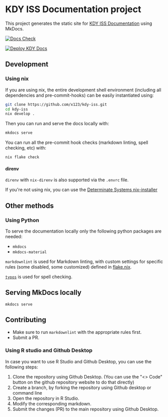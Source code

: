 # KDY ISS Documentation project

This project generates the static site for [KDY ISS
Documentation](https://x123.github.io/kdy-iss/) using MkDocs.

[![Docs Check](https://github.com/x123/kdy-iss/actions/workflows/check.yml/badge.svg)](https://github.com/x123/kdy-iss/actions/workflows/check.yml)

[![Deploy KDY Docs](https://github.com/x123/kdy-iss/actions/workflows/deploy.yml/badge.svg)](https://github.com/x123/kdy-iss/actions/workflows/deploy.yml)

## Development

### Using nix

If you are using nix, the entire development shell environment (including all
dependencies and pre-commit-hooks) can be easily instantiated using:

```bash
git clone https://github.com/x123/kdy-iss.git
cd kdy-iss
nix develop .
```

Then you can run and serve the docs locally with:

```bash
mkdocs serve
```

You can run all the pre-commit hook checks (markdown linting, spell checking,
etc) with:

```bash
nix flake check
```

#### direnv

`direnv` with `nix-direnv` is also supported via the `.envrc` file.

If you're not using nix, you can use the [Determinate Systems
nix-installer](https://github.com/DeterminateSystems/nix-installer)

## Other methods

### Using Python

To serve the documentation locally only the following python packages are
needed:

- `mkdocs`
- `mkdocs-material`

`markdownlint` is used for Markdown linting, with custom settings for specific
rules (some disabled, some customized) defined in [flake.nix](flake.nix#L30).

[`typos`](https://github.com/crate-ci/typos) is used for spell checking.

## Serving MkDocs locally

`mkdocs serve`

## Contributing

- Make sure to run `markdownlint` with the appropriate rules first.
- Submit a PR.

### Using R studio and Github Desktop

In case you want to use R Studio and Github Desktop, you can use the following steps:
1. Clone the repository using Github Desktop. (You can use the "<> Code" button on the github repository website to do that directly)
2. Create a branch, by forking the repository using Github desktop or command line
3. Open the repository in R Studio.
4. Modify the corresponding markdown.
5. Submit the changes (PR) to the main repository using Github Desktop.
